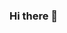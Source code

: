 ### Hi there 👋

<!--
**AlirezaRafiei9/AlirezaRafiei9** is a ✨ _special_ ✨ repository because its `README.md` (this file) appears on your GitHub profile.

👨🏻‍💻  About Me
💡  I like to explore new technologies and develop software solutions and quick hacks.
🎓  I'm currently studying Computer Science and Mathematics at the University of Massachusetts Amherst.
🌱  I'm on track for learning more about Artificial Intelligence, Systems Design, and Cloud Architecture.
✍️  In my free time, I pursue Graphic Design and Blog Writing as hobbies/side hustles.
💬  Feel free to reach out to me for pro bono consulting and volunteering, or just for some interesting discussion.
✉️  You can shoot me an email at avsingh@umass.edu! I'll try to respond as soon as I can.
📄  Please have a look at my Résumé for more details about me. I'm open to feedback and suggestions!

Night Coding

🛠  Tech Stack
Python  JavaScript  Java  C  C++  R (Statistics)
React  Node.js  Django  Flask  Bootstrap
HTML  CSS  Git  GitHub  Markdown
Visual Studio Code  RStudio  Eclipse
Illustrator  Photoshop  InDesign

⚙️  GitHub Analytics
 

🤝🏻  Connect with Me
      


